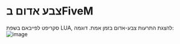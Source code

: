 # צבע אדום בFiveM
סקריפט לפייבאם בשפת LUA, להצגת התרעות צבע-אדום בזמן אמת.
דוגמה:
<br/>
![image](https://cdn.discordapp.com/attachments/1104546968103026779/1176466426073194566/image.png)
